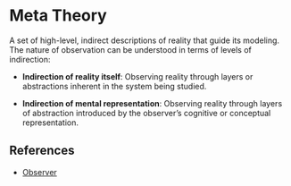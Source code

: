 # Meta Theory

A set of high-level, indirect descriptions of reality that guide its modeling. The nature of observation can be understood in terms of levels of indirection:

- **Indirection of reality itself**: Observing reality through layers or abstractions inherent in the system being studied.

- **Indirection of mental representation**: Observing reality through layers of abstraction introduced by the observer’s cognitive or conceptual representation.

## References

- [Observer](https://righteous-guardian-68f.notion.site/Observer-24bc0f5171ec8060b8f3d55b4b766042?source=copy_link)
